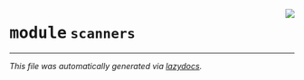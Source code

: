 <!-- markdownlint-disable -->

<a href="https://github.com/example/my-project/blob/main/src/automated_security_helper/scanners/__init__.py#L0"><img align="right" style="float:right;" src="https://img.shields.io/badge/-source-cccccc?style=flat-square"></a>

# <kbd>module</kbd> `scanners`








---

_This file was automatically generated via [lazydocs](https://github.com/ml-tooling/lazydocs)._

